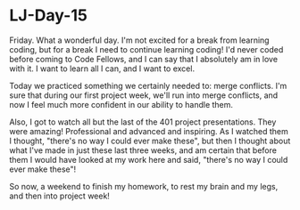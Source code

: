 # LJ-Day-15

Friday. What a wonderful day. I'm not excited for a break from learning coding, but for a break I need to continue learning coding! I'd never coded before coming to Code Fellows, and I can say that I absolutely am in love with it. I want to learn all I can, and I want to excel.

Today we practiced something we certainly needed to: merge conflicts. I'm sure that during our first project week, we'll run into merge conflicts, and now I feel much more confident in our ability to handle them.

Also, I got to watch all but the last of the 401 project presentations. They were amazing! Professional and advanced and inspiring. As I watched them I thought, "there's no way I could ever make these", but then I thought about what I've made in just these last three weeks, and am certain that before them I would have looked at my work here and said, "there's no way I could ever make these"!

So now, a weekend to finish my homework, to rest my brain and my legs, and then into project week!
